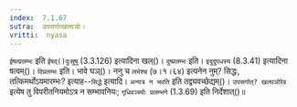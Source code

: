 ```yaml
---
index:  7.1.67
sutra:  उपसर्गात्खल्घञोः।
vritti:  nyasa
---
```


`ईषत्प्रलम्भः` इति `ईषद्()दुःसुषु` (3.3.126) इत्यादिना खल्()। `दुष्प्रलम्भः` इति। `इदुदुपधस्य` (8.3.41) इत्यादिना षत्वम्()। `विप्रलम्भः` इति। भावे घञ्()। ननु च `लभेश्च` (७।१।६४) इत्यनेन नुम्? सिद्धः, तत्किमर्थोऽयमारम्भः? इत्याह--`सिद्धे` इत्यादि। `अन्यत्र न भवति` इति तद्व्यवच्छेद्यम्()। `उपसर्गात्? खल्घञोरेव` इत्येष तु विपरीतनियमोऽत्र न सम्भावनियः; `गृधिवञ्च्योः प्रलम्भने` (1.3.69) इति निर्देशात्()॥
